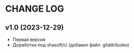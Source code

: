 CHANGE LOG
==========

## v1.0 (2023-12-29)

* Первая версия
* Доработка под shasoft/ci (добавил файл .gitattributes)